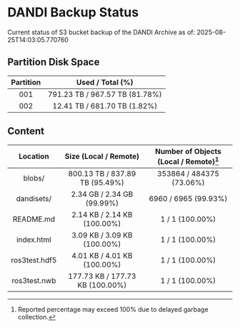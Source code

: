 # DANDI Backup Status

Current status of S3 bucket backup of the DANDI Archive as of: 2025-08-25T14:03:05.770760

## Partition Disk Space

| Partition | Used / Total (%)               |
| :---: | :----------------------------: |
| 001   | 791.23 TB / 967.57 TB (81.78%) |
| 002   | 12.41 TB / 681.70 TB (1.82%)   |



## Content

| Location             | Size (Local / Remote)                    | Number of Objects (Local / Remote)[^1]   |
| :------------------: | :--------------------------------------: | :--------------------------------------: |
| blobs/               | 800.13 TB / 837.89 TB (95.49%)           | 353864 / 484375 (73.06%)                 |
| dandisets/           | 2.34 GB / 2.34 GB (99.99%)               | 6960 / 6965 (99.93%)                     |
| README.md            | 2.14 KB / 2.14 KB (100.00%)              | 1 / 1 (100.00%)                          |
| index.html           | 3.09 KB / 3.09 KB (100.00%)              | 1 / 1 (100.00%)                          |
| ros3test.hdf5        | 4.01 KB / 4.01 KB (100.00%)              | 1 / 1 (100.00%)                          |
| ros3test.nwb         | 177.73 KB / 177.73 KB (100.00%)          | 1 / 1 (100.00%)                          |

[^1]: Reported percentage may exceed 100% due to delayed garbage collection.